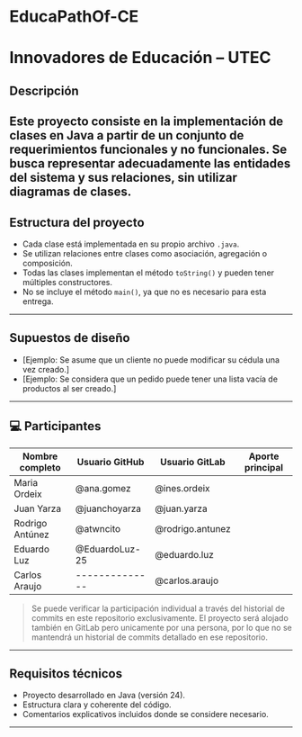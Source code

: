 # EducaPathOf-CE
# Innovadores de Educación  – UTEC
##  Descripción
Este proyecto consiste en la implementación de clases en Java a
partir de un conjunto de requerimientos funcionales y no
funcionales. Se busca representar adecuadamente las entidades del
sistema y sus relaciones, sin utilizar diagramas de clases. 
---
##  Estructura del proyecto
- Cada clase está implementada en su propio archivo `.java`. 
- Se utilizan relaciones entre clases como asociación, agregación o composición. 
- Todas las clases implementan el método `toString()` y pueden tener múltiples constructores. 
- No se incluye el método `main()`, ya que no es necesario para esta entrega. 
---
## Supuestos de diseño 
- [Ejemplo: Se asume que un cliente no puede modificar su cédula una vez creado.]
- [Ejemplo: Se considera que un pedido puede tener una lista vacía de productos al ser creado.]  
---
## 💻 Participantes

| Nombre completo | Usuario GitHub | Usuario GitLab   | Aporte principal |
|-----------------|----------------|------------------|------------------|
| Maria Ordeix    | @ana.gomez     | @ines.ordeix     |                  |
| Juan Yarza      | @juanchoyarza  | @juan.yarza      |                  |
| Rodrigo Antúnez | @atwncito      | @rodrigo.antunez |                  |
| Eduardo Luz     | @EduardoLuz-25 | @eduardo.luz     |                  |
| Carlos Araujo   | -------------- | @carlos.araujo   |                  |

> Se puede verificar la participación individual a través del
historial de commits en este repositorio exclusivamente. El proyecto
será alojado también en GitLab pero unicamente por
una persona, por lo que no se mantendrá un historial de commits
detallado en ese repositorio.
---
## Requisitos técnicos 
- Proyecto desarrollado en Java (versión 24). 
- Estructura clara y coherente del código. 
- Comentarios explicativos incluidos donde se considere necesario.
--- 
